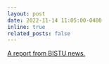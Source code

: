 ```yaml
---
layout: post
date: 2022-11-14 11:05:00-0400
inline: true
related_posts: false
---
```


<a href='https://mp.weixin.qq.com/s?__biz=MzA3NzA2NjU3Mg==&mid=2718591138&idx=3&sn=d99831676557fc4b45752394c387b02c&chksm=b8a970818fdef9976903f3394a33cfd753e0ea0bb0bf454e8542a4a12941a56a899a9f0813e9&scene=27'>A report from BISTU news.</a>
